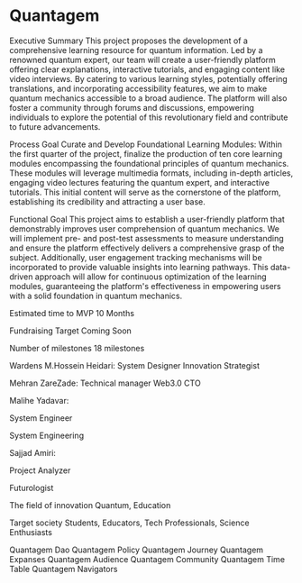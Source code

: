 # Quantagem

Executive Summary 
This project proposes the development of a comprehensive learning resource for quantum information. Led by a renowned quantum expert, our team will create a user-friendly platform offering clear explanations, interactive tutorials, and engaging content like video interviews. By catering to various learning styles, potentially offering translations, and incorporating accessibility features, we aim to make quantum mechanics accessible to a broad audience. The platform will also foster a community through forums and discussions, empowering individuals to explore the potential of this revolutionary field and contribute to future advancements.

Process Goal
Curate and Develop Foundational Learning Modules: Within the first quarter of the project, finalize the production of ten core learning modules encompassing the foundational principles of quantum mechanics. These modules will leverage multimedia formats, including in-depth articles, engaging video lectures featuring the quantum expert, and interactive tutorials. This initial content will serve as the cornerstone of the platform, establishing its credibility and attracting a user base.

Functional Goal
This project aims to establish a user-friendly platform that demonstrably improves user comprehension of quantum mechanics. We will implement pre- and post-test assessments to measure understanding and ensure the platform effectively delivers a comprehensive grasp of the subject. Additionally, user engagement tracking mechanisms will be incorporated to provide valuable insights into learning pathways. This data-driven approach will allow for continuous optimization of the learning modules, guaranteeing the platform's effectiveness in empowering users with a solid foundation in quantum mechanics.

Estimated time to MVP 
10 Months

Fundraising Target
Coming Soon

Number of milestones
18 milestones

Wardens
M.Hossein Heidari:
System Designer
Innovation Strategist

Mehran ZareZade:
Technical manager 
Web3.0 CTO

Malihe Yadavar:

System Engineer

System Engineering

Sajjad Amiri:

Project Analyzer

Futurologist

The field of innovation
Quantum, Education

Target society
Students, Educators, Tech Professionals, Science Enthusiasts

Quantagem Dao
Quantagem Policy
Quantagem Journey
Quantagem Expanses
Quantagem Audience
Quantagem Community
Quantagem Time Table
Quantagem Navigators
